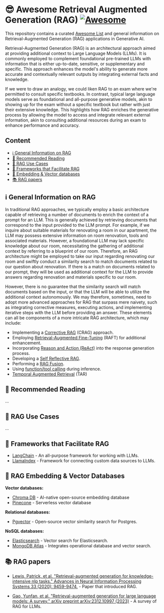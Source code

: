 # 😎 Awesome Retrieval Augmented Generation (RAG) [![Awesome](https://awesome.re/badge-flat.svg)](https://awesome.re)

This repository contains a curated [Awesome List](https://github.com/sindresorhus/awesome) and general information on Retrieval-Augmented Generation (RAG) applications in Generative AI.

Retrieval-Augmented Generation (RAG) is an architectural approach aimed at providing additional context to Large Language Models (LLMs). It is commonly employed to complement foundational pre-trained LLMs with information that is either up-to-date, sensitive, or supplementary and specific. This approach enhances the model's ability to generate more accurate and contextually relevant outputs by integrating external facts and knowledge.

If we were to draw an analogy, we could liken RAG to an exam where we're permitted to consult specific textbooks. In contrast, typical large language models serve as foundational and all-purpose generative models, akin to showing up for the exam without a specific textbook but rather with just their extensive knowledge. This highlights how RAG enriches the generative process by allowing the model to access and integrate relevant external information, akin to consulting additional resources during an exam to enhance performance and accuracy.

## Content

- [ℹ️ General Information on RAG](#ℹ%EF%B8%8F-general-information-on-rag)
- [📖 Recommended Reading](#-recommended-reading)
- [💼 RAG Use Cases](#-rag-use-cases)
- [🧰 Frameworks that Facilitate RAG](#-frameworks-that-facilitate-rag)
- [💾 Embedding & Vector databases](#-rag-embedding--vector-databases)
- [📚 RAG papers](#-rag-papers)


## ℹ️ General Information on RAG

In traditional RAG approaches, we typically employ a basic architecture capable of retrieving a number of documents to enrich the context of a prompt for an LLM. This is generally achieved by retrieving documents that correspond to the input provided to the LLM prompt. For example, if we inquire about suitable materials for renovating a room in our apartment, the LLM may possess extensive information on room renovation, tools and associated materials. However, a foundational LLM may lack specific knowledge about our room, necessitating the gathering of additional context by referring to a blueprint of our room. Therefore, an RAG architecture might be employed to take our input regarding renovating our room and swiftly conduct a similarity search to match documents related to our question about renovation. If there is a match on documents related to our prompt, they will be used as additional context for the LLM to provide answers regarding renovation and materials specific to our room.

However, there is no guarantee that the similarity search will match documents based on the input, or that the LLM will be able to utilize the additional context autonomously. We may therefore, sometimes, need to adopt more advanced approaches for RAG that surpass mere naivety, such as integrating corrective measures, executing actions, and implementing iterative steps with the LLM before providing an answer. These elements can all be components of a more intricate RAG architecture, which may include:

- Implementing a [Corrective RAG](https://arxiv.org/pdf/2401.15884.pdf) (CRAG) approach.
- Employing [Retrieval-Augmented Fine-Tuning](https://techcommunity.microsoft.com/t5/ai-ai-platform-blog/raft-a-new-way-to-teach-llms-to-be-better-at-rag/ba-p/4084674) (RAFT) for additional enhancement.
- Incorporating [Reason and Action (ReAct)](https://research.google/blog/react-synergizing-reasoning-and-acting-in-language-models/) into the response generation process.
- Developing a [Self Reflective RAG](https://selfrag.github.io/).
- Performing a [RAG Fusion](https://arxiv.org/abs/2402.03367).
- Using [function/tool calling](https://python.langchain.com/docs/modules/model_io/chat/function_calling/) during inference.
- [Temporal Augmented Retrieval](https://adam-rida.medium.com/temporal-augmented-retrieval-tar-dynamic-rag-ad737506dfcc) (TAR)

## 📖 Recommended Reading

...

## 💼 RAG Use Cases

...

## 🧰 Frameworks that Facilitate RAG

- [LangChain](https://python.langchain.com/docs/modules/data_connection/) - An all-purpose framework for working with LLMs.
- [LlamaIndex](https://docs.llamaindex.ai/en/stable/optimizing/production_rag/) - Framework for connecting custom data sources to LLMs.

## 💾 RAG Embedding & Vector Databases

**Vector databases:**
- [Chroma DB](https://www.trychroma.com/) - AI-native open-source embedding database
- [Pinecone](https://www.pinecone.io/) - Serverless vector database

**Relational databases:**
- [Pgvector](https://github.com/pgvector/pgvector) - Open-source vector similarity search for Postgres.

**NoSQL databases:**
- [Elasticsearch](https://www.elastic.co/elasticsearch/vector-database) - Vector search for Elasticsearch.
- [MongoDB Atlas](https://www.mongodb.com/products/platform/atlas-vector-search) - Integrates operational database and vector search.

## 📚 RAG papers

- [Lewis, Patrick, et al. "Retrieval-augmented generation for knowledge-intensive nlp tasks." Advances in Neural Information Processing Systems 33 (2020): 9459-9474.](https://arxiv.org/pdf/2005.11401.pdf) - Paper that introduced RAG.

- [Gao, Yunfan, et al. "Retrieval-augmented generation for large language models: A survey." arXiv preprint arXiv:2312.10997 (2023)](https://arxiv.org/abs/2312.10997) - A survey of RAG for LLMs.
